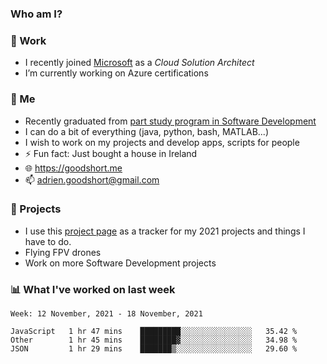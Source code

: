 ### Who am I?

<!--
**goodshort/goodshort** is a ✨ _special_ ✨ repository because its `README.md` (this file) appears on your GitHub profile.
-->
### 💼 Work
- I recently joined [Microsoft](https://www.microsoft.com/) as a _Cloud Solution Architect_
- I’m currently working on Azure certifications

### 🌱 Me
- Recently graduated from [part study program in Software Development](https://www.goodshort.me/who-am-i/studies#higher-diploma-in-software-development)
- I can do a bit of everything (java, python, bash, MATLAB...)
- I wish to work on my projects and develop apps, scripts for people
- ⚡ Fun fact: Just bought a house in Ireland
- 🌐 https://goodshort.me
- 📫 adrien.goodshort@gmail.com

### 🚧 Projects

- I use this [project page](https://github.com/users/goodshort/projects/2) as a tracker for my 2021 projects and things I have to do.
- Flying FPV drones
- Work on more Software Development projects

### 📊 What I've worked on last week

<!--START_SECTION:waka-->
```text
Week: 12 November, 2021 - 18 November, 2021

JavaScript   1 hr 47 mins    █████████░░░░░░░░░░░░░░░░   35.42 % 
Other        1 hr 45 mins    ████████▓░░░░░░░░░░░░░░░░   34.98 % 
JSON         1 hr 29 mins    ███████▒░░░░░░░░░░░░░░░░░   29.60 % 
```
<!--END_SECTION:waka-->
